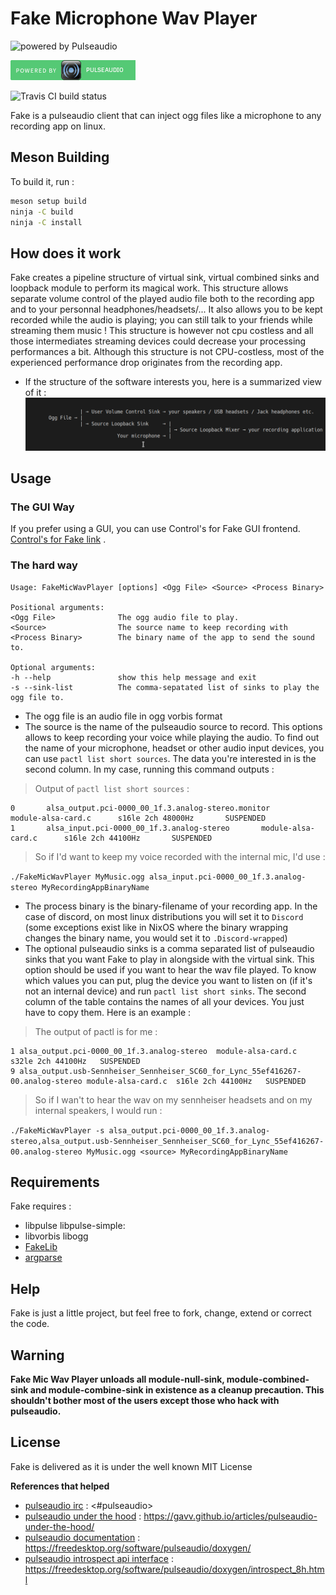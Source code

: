 # Fake Microphone Wav Player

![powered by Pulseaudio](https://www.freedesktop.org/software/pulseaudio/logo.png)

![Powered by Pulseaudio](icons/powered_by_pulseaudio.png)

![Travis CI build status](https://travis-ci.org/SCOTT-HAMILTON/FakeMicWavPlayer.svg?branch=master)

Fake is a pulseaudio client that can inject ogg files like a microphone to any recording app on linux.

## Meson Building 
  To build it, run : 
  ```sh
  meson setup build
  ninja -C build
  ninja -C install
  ```

## How does it work
 Fake creates a pipeline structure of virtual sink, virtual combined sinks and loopback module to perform
 its magical work. This structure allows separate volume control of the played audio file both to
 the recording app and to your personnal headphones/headsets/... It also allows you to be kept recorded
 while the audio is playing; you can still talk to your friends while streaming them music ! This structure
 is however not cpu costless and all those intermediates streaming devices could decrease your processing 
 performances a bit. Although this structure is not CPU-costless, most of the experienced performance drop
 originates from the recording app.

 - If the structure of the software interests you, here is a summarized view of it :
![Summarized Schema](icons/schema.png "schema")

## Usage
### The GUI Way
If you prefer using a GUI, you can use Control's for Fake GUI frontend. [Control's for Fake link](https://github.com/SCOTT-HAMILTON/ControlsForFake) .
	
### The hard way
```shell_session
Usage: FakeMicWavPlayer [options] <Ogg File> <Source> <Process Binary>

Positional arguments:
<Ogg File>              The ogg audio file to play.
<Source>                The source name to keep recording with
<Process Binary>        The binary name of the app to send the sound to.

Optional arguments:
-h --help               show this help message and exit
-s --sink-list          The comma-sepatated list of sinks to play the ogg file to.
```

  - The ogg file is an audio file in ogg vorbis format
  - The source is the name of the pulseaudio source to record. This options allows to keep recording your voice while playing the audio. To find out the name of your microphone, headset or other audio input devices, you can use `pactl list short sources`. The data you're interested in is the second column. In my case, running this command outputs : 
  > Output of `pactl list short sources` : 

  ```
  0       alsa_output.pci-0000_00_1f.3.analog-stereo.monitor      module-alsa-card.c      s16le 2ch 48000Hz       SUSPENDED
  1       alsa_input.pci-0000_00_1f.3.analog-stereo       module-alsa-card.c      s16le 2ch 44100Hz       SUSPENDED
  ```
  > So if I'd want to keep my voice recorded with the internal mic, I'd use :

  `./FakeMicWavPlayer MyMusic.ogg alsa_input.pci-0000_00_1f.3.analog-stereo MyRecordingAppBinaryName`

  - The process binary is the binary-filename of your recording app. In the case of discord, on most linux distributions you will set it to `Discord` (some exceptions exist like in NixOS where the binary wrapping changes the binary name, you would set it to `.Discord-wrapped`)
  - The optional pulseaudio sinks is a comma separated list of pulseaudio sinks that you want Fake to play in alongside with the virtual sink. This option should be used if you want to hear the wav file played. To know which values you can put, plug the device you want to listen on (if it's not an internal device) and run `pactl list short sinks`. The second column of the table contains the names of all your devices. You just have to copy them. Here is an example : 
  
   > The output of pactl is for me : 
  
  ```
  1	alsa_output.pci-0000_00_1f.3.analog-stereo	module-alsa-card.c	s32le 2ch 44100Hz	SUSPENDED
  9	alsa_output.usb-Sennheiser_Sennheiser_SC60_for_Lync_55ef416267-00.analog-stereo module-alsa-card.c	s16le 2ch 44100Hz	SUSPENDED
  ```
  
   > So if I wan't to hear the wav on my sennheiser headsets and on my internal speakers, I would run : 
  
  `./FakeMicWavPlayer -s alsa_output.pci-0000_00_1f.3.analog-stereo,alsa_output.usb-Sennheiser_Sennheiser_SC60_for_Lync_55ef416267-00.analog-stereo MyMusic.ogg <source> MyRecordingAppBinaryName `
  

## Requirements
Fake requires : 
 - libpulse  libpulse-simple: 
 - libvorbis libogg
 - [FakeLib](https://github.com/SCOTT-HAMILTON/FakeLib)
 - [argparse](https://github.com/p-ranav/argparse)

## Help
Fake is just a little project, but feel free to fork, change, extend or correct the code.

## Warning
**Fake Mic Wav Player unloads all module-null-sink, module-combined-sink and module-combine-sink in existence as a cleanup precaution. This shouldn't bother most of the users except those who hack with pulseaudio.**

## License
Fake is delivered as it is under the well known MIT License

**References that helped**
 - [pulseaudio irc] : <#pulseaudio>
 - [pulseaudio under the hood] : <https://gavv.github.io/articles/pulseaudio-under-the-hood/>
 - [pulseaudio documentation] : <https://freedesktop.org/software/pulseaudio/doxygen/>
 - [pulseaudio introspect api interface] :
   <https://freedesktop.org/software/pulseaudio/doxygen/introspect_8h.html>

[//]: # (These are reference links used in the body of this note and get stripped out when the markdown processor does its job. There is no need to format nicely because it shouldn't be seen. Thanks SO - http://stackoverflow.com/questions/4823468/store-comments-in-markdown-syntax)

   [pulseaudio irc]: <#pulseaudio>
   [pulseaudio under the hood]: <https://gavv.github.io/articles/pulseaudio-under-the-hood/>
   [pulseaudio documentation]: <https://freedesktop.org/software/pulseaudio/doxygen/>
   [pulseaudio introspect api interface]:
   <https://freedesktop.org/software/pulseaudio/doxygen/introspect_8h.html>
